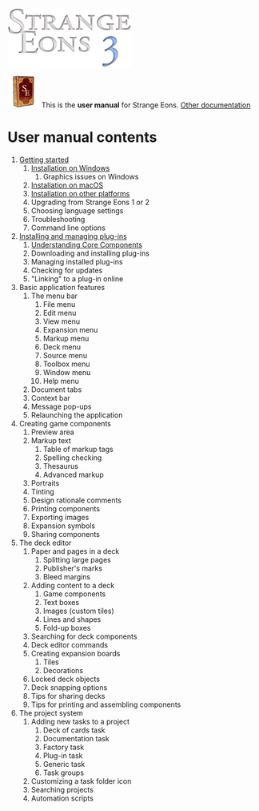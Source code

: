 ![Strange Eons 3](images/se3-header.png)

![](images/user-manual-logo.png) This is the **user manual** for Strange Eons. [Other documentation](index.md)



# User manual contents

1. [Getting started](getting-started.md)
   1. [Installation on Windows](install-win.md)
      1. Graphics issues on Windows
   2. [Installation on macOS](install-mac.md)
   3. [Installation on other platforms](install-other.md)
   4. Upgrading from Strange Eons 1 or 2
   5. Choosing language settings
   6. Troubleshooting
   7. Command line options
2. [Installing and managing plug-ins](installing-managing-plugins.md)
   1. [Understanding Core Components](core-components.md)
   2. Downloading and installing plug-ins
   3. Managing installed plug-ins
   4. Checking for updates
   5. "Linking" to a plug-in online
3. Basic application features
   1. The menu bar
      1. File menu
      2. Edit menu
      3. View menu
      4. Expansion menu
      5. Markup menu
      6. Deck menu
      7. Source menu
      8. Toolbox menu
      9. Window menu
      10. Help menu
   2. Document tabs
   3. Context bar
   4. Message pop-ups
   5. Relaunching the application
4. Creating game components
   1. Preview area
   2. Markup text
      1. Table of markup tags
      2. Spelling checking
      3. Thesaurus
      4. Advanced markup
   3. Portraits
   4. Tinting
   5. Design rationale comments
   6. Printing components
   7. Exporting images
   8. Expansion symbols
   9. Sharing components
5. The deck editor
   1. Paper and pages in a deck
      1. Splitting large pages
      2. Publisher's marks
      3. Bleed margins
   2. Adding content to a deck
      1. Game components
      2. Text boxes
      3. Images (custom tiles)
      4. Lines and shapes
      5. Fold-up boxes
   3. Searching for deck components
   4. Deck editor commands
   5. Creating expansion boards
      1. Tiles
      2. Decorations
   6. Locked deck objects
   7. Deck snapping options
   8. Tips for sharing decks
   9. Tips for printing and assembling components
6. The project system
   1. Adding new tasks to a project
      1. Deck of cards task
      2. Documentation task
      3. Factory task
      4. Plug-in task
      5. Generic task
      6. Task groups
   2. Customizing a task folder icon
   3. Searching projects
   4. Automation scripts
